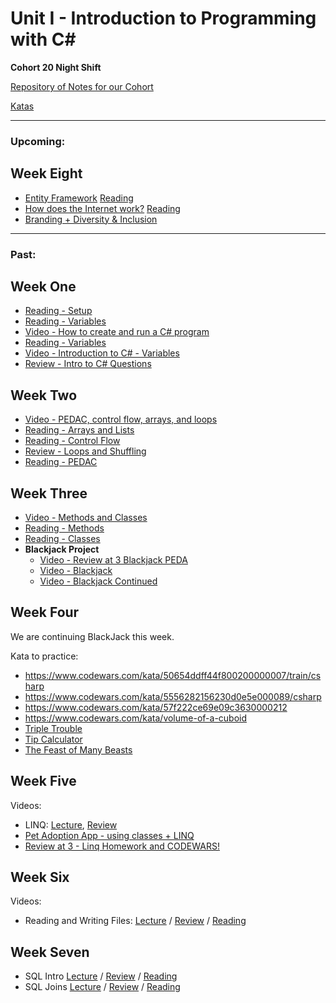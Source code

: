 # Unit I - Introduction to Programming with C#

**Cohort 20 Night Shift**

[Repository of Notes for our Cohort](https://github.com/suncoast-devs/Cohort20NS-Demos/)

[Katas](https://github.com/suncoast-devs/handbook/blob/master/lessons/misc-codewars/index.md)

---

### Upcoming:

## Week Eight

- [Entity Framework](http://pylon.suncoast.io/rails/active_storage/blobs/eyJfcmFpbHMiOnsibWVzc2FnZSI6IkJBaHBBcmdDIiwiZXhwIjpudWxsLCJwdXIiOiJibG9iX2lkIn19--8269f3396ab4cd1b279606286e4ec37776580924/lectures-cohort-20-week-3-entity-framework.mp4) [Reading](https://handbook.suncoast.io/lessons/cs-object-relational-mapping)
- [How does the Internet work?](http://pylon.suncoast.io/rails/active_storage/blobs/eyJfcmFpbHMiOnsibWVzc2FnZSI6IkJBaHBBcndDIiwiZXhwIjpudWxsLCJwdXIiOiJibG9iX2lkIn19--81342149119de1dad32c211cea4b3ecafd352740/lectures-cohort-20-how-does-the-internet-work.mp4) [Reading](https://handbook.suncoast.io/lessons/misc-how-does-the-internet-work)
- [Branding + Diversity & Inclusion](http://pylon.suncoast.io/rails/active_storage/blobs/eyJfcmFpbHMiOnsibWVzc2FnZSI6IkJBaHBBcnNDIiwiZXhwIjpudWxsLCJwdXIiOiJibG9iX2lkIn19--bf9986eeb5c0094dacb3c7daaa564482f4482445/lectures-cohort-20-branding-diversity-amp-inclusion.mp4)

---

### Past:

## Week One

- [Reading - Setup](https://handbook.suncoast.io/lessons/setup-all)
- [Reading - Variables](https://handbook.suncoast.io/lessons/cs-how-to-create-and-run-programs)
- [Video - How to create and run a C# program](http://pylon.suncoast.io/rails/active_storage/blobs/eyJfcmFpbHMiOnsibWVzc2FnZSI6IkJBaHBBbVlDIiwiZXhwIjpudWxsLCJwdXIiOiJibG9iX2lkIn19--ffee4c0e1f6d1625f0a21d3fdd96775d10feff29/lectures-cohort-20-day-1-how-to-create-and-run-a-c-program.mp4)
- [Reading - Variables](https://handbook.suncoast.io/lessons/cs-variables)
- [Video - Introduction to C# - Variables](http://pylon.suncoast.io/rails/active_storage/blobs/eyJfcmFpbHMiOnsibWVzc2FnZSI6IkJBaHBBbWNDIiwiZXhwIjpudWxsLCJwdXIiOiJibG9iX2lkIn19--47d0daadcc225b550c5523fbc9de2d4872ca98cc/lectures-cohort-20-week-1-introduction-to-c-variables.mp4)
- [Review - Intro to C# Questions](http://pylon.suncoast.io/rails/active_storage/blobs/eyJfcmFpbHMiOnsibWVzc2FnZSI6IkJBaHBBbWtDIiwiZXhwIjpudWxsLCJwdXIiOiJibG9iX2lkIn19--a796803a7d1893dd130d421f89ad298f7e600a68/lectures-cohort-20-review-at-3-intro-c-questions.mp4)

## Week Two

- [Video - PEDAC, control flow, arrays, and loops](http://pylon.suncoast.io/rails/active_storage/blobs/eyJfcmFpbHMiOnsibWVzc2FnZSI6IkJBaHBBbXNDIiwiZXhwIjpudWxsLCJwdXIiOiJibG9iX2lkIn19--12a50604c98db5dfcd29d5c0386aef4e771cafb8/lectures-cohort-20-week-1-pedac-controll-flow-arrays-and-loops.mp4)
- [Reading - Arrays and Lists](https://handbook.suncoast.io/lessons/cs-arrays)
- [Reading - Control Flow](https://handbook.suncoast.io/lessons/cs-control-flow)
- [Review - Loops and Shuffling](http://pylon.suncoast.io/rails/active_storage/blobs/eyJfcmFpbHMiOnsibWVzc2FnZSI6IkJBaHBBbXdDIiwiZXhwIjpudWxsLCJwdXIiOiJibG9iX2lkIn19--c295fc324d97e2b1e92b3027a7161cacad1eb7bf/lectures-cohort-20-review-at-3-c-loops-and-shuffling.mp4)
- [Reading - PEDAC](https://handbook.suncoast.io/lessons/misc-pedac)

## Week Three

- [Video - Methods and Classes](http://pylon.suncoast.io/rails/active_storage/blobs/eyJfcmFpbHMiOnsibWVzc2FnZSI6IkJBaHBBbzhDIiwiZXhwIjpudWxsLCJwdXIiOiJibG9iX2lkIn19--f7f48fba4550c01246251cf865817b2d06f1f5c1/lectures-cohort-20-week-1-methods-and-classes.mp4)
- [Reading - Methods](https://handbook.suncoast.io/lessons/cs-methods)
- [Reading - Classes](https://handbook.suncoast.io/lessons/cs-classes)
- **Blackjack Project**
  - [Video - Review at 3 Blackjack PEDA](http://pylon.suncoast.io/rails/active_storage/blobs/eyJfcmFpbHMiOnsibWVzc2FnZSI6IkJBaHBBcEFDIiwiZXhwIjpudWxsLCJwdXIiOiJibG9iX2lkIn19--89aacc16b1385d01ed7135ebd03a2ae5e2c1a706/lectures-cohort-20-review-at-3-blackjack-peda.mp4)
  - [Video - Blackjack](http://pylon.suncoast.io/rails/active_storage/blobs/eyJfcmFpbHMiOnsibWVzc2FnZSI6IkJBaHBBcE1DIiwiZXhwIjpudWxsLCJwdXIiOiJibG9iX2lkIn19--591626d7c958a29b310a68e725dc6f8e00adbccf/lectures-cohort-20-week-2-blackjack-review.mp4)
  - [Video - Blackjack Continued](http://pylon.suncoast.io/rails/active_storage/blobs/eyJfcmFpbHMiOnsibWVzc2FnZSI6IkJBaHBBcFFDIiwiZXhwIjpudWxsLCJwdXIiOiJibG9iX2lkIn19--795dcc2b48c0916f53f0de03a12e0a94c1e455eb/lectures-cohort-20-week-2-blackjack-continued.mp4)

## Week Four

We are continuing BlackJack this week.

Kata to practice:

- https://www.codewars.com/kata/50654ddff44f800200000007/train/csharp
- https://www.codewars.com/kata/5556282156230d0e5e000089/csharp
- https://www.codewars.com/kata/57f222ce69e09c3630000212
- https://www.codewars.com/kata/volume-of-a-cuboid
- [Triple Trouble](https://www.codewars.com/kata/5704aea738428f4d30000914)
- [Tip Calculator](https://www.codewars.com/kata/tip-calculator)
- [The Feast of Many Beasts](https://www.codewars.com/kata/5aa736a455f906981800360d)

## Week Five

Videos:

- LINQ: [Lecture](http://pylon.suncoast.io/rails/active_storage/blobs/eyJfcmFpbHMiOnsibWVzc2FnZSI6IkJBaHBBcFVDIiwiZXhwIjpudWxsLCJwdXIiOiJibG9iX2lkIn19--7a395a855e9394128f3562b0cb04bb3f887bf1af/lectures-cohort-20-week-2-linq.mp4), [Review](http://pylon.suncoast.io/rails/active_storage/blobs/eyJfcmFpbHMiOnsibWVzc2FnZSI6IkJBaHBBcFlDIiwiZXhwIjpudWxsLCJwdXIiOiJibG9iX2lkIn19--16f63c9e58abdb9b2a2d0bcb440df892f5ded286/lectures-cohort-20-review-at-3-linq-review.mp4)
- [Pet Adoption App - using classes + LINQ](http://pylon.suncoast.io/rails/active_storage/blobs/eyJfcmFpbHMiOnsibWVzc2FnZSI6IkJBaHBBcGNDIiwiZXhwIjpudWxsLCJwdXIiOiJibG9iX2lkIn19--c05a814219e70e7439459f97d65c0948e91e7669/lectures-cohort-20-week-2-pet-adoption-app-using-classes-linq.mp4)
- [Review at 3 - Linq Homework and CODEWARS!](http://pylon.suncoast.io/rails/active_storage/blobs/eyJfcmFpbHMiOnsibWVzc2FnZSI6IkJBaHBBcGtDIiwiZXhwIjpudWxsLCJwdXIiOiJibG9iX2lkIn19--84f5a85fbf6b53c047b86bd3f8f43d8453784d26/lectures-cohort-20-review-at-3-linq-homework-and-codewars.mp4)

## Week Six

Videos:

- Reading and Writing Files: [Lecture](http://pylon.suncoast.io/rails/active_storage/blobs/eyJfcmFpbHMiOnsibWVzc2FnZSI6IkJBaHBBcG9DIiwiZXhwIjpudWxsLCJwdXIiOiJibG9iX2lkIn19--a5a176260c00691ca56e21eed30bdb324f9a7b7f/lectures-cohort-20-week-2-reading-and-writing-files.mp4) / [Review](http://pylon.suncoast.io/rails/active_storage/blobs/eyJfcmFpbHMiOnsibWVzc2FnZSI6IkJBaHBBcHNDIiwiZXhwIjpudWxsLCJwdXIiOiJibG9iX2lkIn19--87e353590f5cbeb611f6b7d20c64230e6760378e/lectures-cohort-20-review-at-3-using-csv-readers-and-codewars.mp4) / [Reading](https://handbook.suncoast.io/lessons/cs-files-reading-and-writing)

## Week Seven

- SQL Intro [Lecture](http://pylon.suncoast.io/rails/active_storage/blobs/eyJfcmFpbHMiOnsibWVzc2FnZSI6IkJBaHBBcklDIiwiZXhwIjpudWxsLCJwdXIiOiJibG9iX2lkIn19--5b22fa486d53b2ad7e2774ce8a2a7854aed2e356/lectures-cohort-20-week-3-intro-to-sql.mp4) / [Review](http://pylon.suncoast.io/rails/active_storage/blobs/eyJfcmFpbHMiOnsibWVzc2FnZSI6IkJBaHBBclFDIiwiZXhwIjpudWxsLCJwdXIiOiJibG9iX2lkIn19--ee2d6e9f8c8dc503819059066d6a35adc34dd7a3/lectures-cohort-20-review-at-3-sql-questions-and-codewars.mp4) / [Reading](https://handbook.suncoast.io/lessons/sql-intro)
- SQL Joins [Lecture](http://pylon.suncoast.io/rails/active_storage/blobs/eyJfcmFpbHMiOnsibWVzc2FnZSI6IkJBaHBBcllDIiwiZXhwIjpudWxsLCJwdXIiOiJibG9iX2lkIn19--3425e9ad87217e5fedfb5dfb5cc85e29ee32ab6f/lectures-cohort-20-week-3-sql-joins.mp4) / [Review](http://pylon.suncoast.io/rails/active_storage/blobs/eyJfcmFpbHMiOnsibWVzc2FnZSI6IkJBaHBBcmNDIiwiZXhwIjpudWxsLCJwdXIiOiJibG9iX2lkIn19--74f29909708f0b3b3ad46bb60dd4dd0694817086/lectures-cohort-20-review-at-3-sql-joins-and-codewars.mp4) / [Reading](https://handbook.suncoast.io/lessons/sql-joins)
